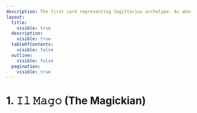 ```yaml
---
description: The first card representing Sagittarius archetype. As above; so below.
layout:
  title:
    visible: true
  description:
    visible: true
  tableOfContents:
    visible: false
  outline:
    visible: false
  pagination:
    visible: true
---
```


# 1. 𝙸𝚕 𝙼𝚊𝚐𝚘 (The Magickian)

